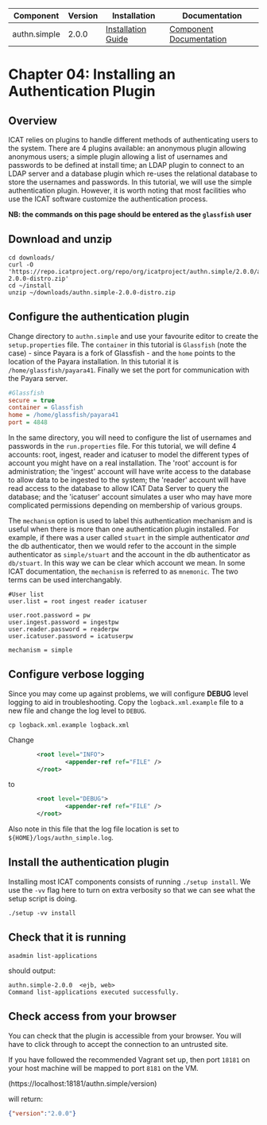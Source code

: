 | Component     | Version | Installation                                                                                  | Documentation |
| ---------     | ------- | ------------                                                                                  | ------------- |
| authn.simple  | 2.0.0   | [Installation Guide](https://repo.icatproject.org/site/authn/simple/2.0.0/installation.html)  | [Component Documentation](https://repo.icatproject.org/site/authn/simple/2.0.0/index.html) |

Chapter 04: Installing an Authentication Plugin
==============================================

Overview
--------

ICAT relies on plugins to handle different methods of authenticating users to the system. There are 4 plugins available: an anonymous plugin allowing anonymous users; a simple plugin allowing a list of usernames and passwords to be defined at install time; an LDAP plugin to connect to an LDAP server and a database plugin which re-uses the relational database to store the usernames and passwords. In this tutorial, we will use the simple authentication plugin. However, it is worth noting that most facilities who use the ICAT software customize the authentication process.

**NB: the commands on this page should be entered as the `glassfish` user**

Download and unzip
------------------

```Shell
cd downloads/
curl -O 'https://repo.icatproject.org/repo/org/icatproject/authn.simple/2.0.0/authn.simple-2.0.0-distro.zip'
cd ~/install
unzip ~/downloads/authn.simple-2.0.0-distro.zip
```

Configure the authentication plugin
-----------------------------------

Change directory to `authn.simple` and use your favourite editor to create the `setup.properties` file. The `container` in this tutorial is `Glassfish` (note the case) - since Payara is a fork of Glassfish - and the `home` points to the location of the Payara installation. In this tutorial it is `/home/glassfish/payara41`. Finally we set the port for communication with the Payara server.

```INI
#Glassfish
secure = true
container = Glassfish
home = /home/glassfish/payara41
port = 4848
```

In the same directory, you will need to configure the list of usernames and passwords in the `run.properties` file. For this tutorial, we will define 4 accounts: root, ingest, reader and icatuser to model the different types of account you might have on a real installation. The 'root' account is for administration; the 'ingest' account will have write access to the database to allow data to be ingested to the system; the 'reader' account will have read access to the database to allow ICAT Data Server to query the database; and the 'icatuser' account simulates a user who may have more complicated permissions depending on membership of various groups.

The `mechanism` option is used to label this authentication mechanism and is useful when there is more than one authentication plugin installed. For example, if there was a user called `stuart` in the simple authenticator *and* the db authenticator, then we would refer to the account in the simple authenticator as `simple/stuart` and the account in the db authenticator as `db/stuart`. In this way we can be clear which account we mean. In some ICAT documentation, the `mechanism` is referred to as `mnemonic`. The two terms can be used interchangably.

```Shell
#User list
user.list = root ingest reader icatuser

user.root.password = pw
user.ingest.password = ingestpw
user.reader.password = readerpw
user.icatuser.password = icatuserpw

mechanism = simple
```

Configure verbose logging
-------------------------

Since you may come up against problems, we will configure **DEBUG** level logging to aid in troubleshooting. Copy the `logback.xml.example` file to a new file and change the log level to `DEBUG`.


```Shell
cp logback.xml.example logback.xml
```

Change

```XML
        <root level="INFO">
                <appender-ref ref="FILE" />
        </root>
```
to
```XML
        <root level="DEBUG">
                <appender-ref ref="FILE" />
        </root>
```

Also note in this file that the log file location is set to `${HOME}/logs/authn_simple.log`.

Install the authentication plugin
---------------------------------

Installing most ICAT components consists of running `./setup install`. We use the `-vv` flag here to turn on extra verbosity so that we can see what the setup script is doing.

```Shell
./setup -vv install
```

Check that it is running
------------------------

```Shell
asadmin list-applications
```
should output:
```
authn.simple-2.0.0  <ejb, web>
Command list-applications executed successfully.
```

Check access from your browser
------------------------------

You can check that the plugin is accessible from your browser. You will have to click through to accept the connection to an untrusted site.

If you have followed the recommended Vagrant set up, then port `18181` on your host machine will be  mapped to port `8181` on the VM.

(https://localhost:18181/authn.simple/version)

will return:
```JSON
{"version":"2.0.0"}
```
